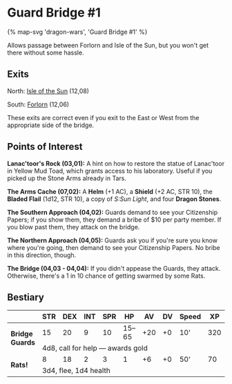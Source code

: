 # Guard Bridge #1

{% map-svg 'dragon-wars', 'Guard Bridge #1' %}

Allows passage between Forlorn and Isle of the Sun, but you won't get there without some hassle.

## Exits

North: [Isle of the Sun](/dragon-wars/maps/dilmun) (12,08)

South: [Forlorn](/dragon-wars/maps/dilmun) (12,06)

These exits are correct even if you exit to the East or West from the appropriate side of the bridge.

## Points of Interest

**Lanac'toor's Rock (03,01):** A hint on how to restore the statue of Lanac'toor in Yellow Mud Toad, which grants access to his laboratory. Useful if you picked up the Stone Arms already in Tars.

**The Arms Cache (07,02):** A **Helm** (+1 AC), a **Shield** (+2 AC, STR 10), the **Bladed Flail** (1d12, STR 10), a copy of *S:Sun Light*, and four **Dragon Stones**.

**The Southern Approach (04,02):** Guards demand to see your Citizenship Papers; if you show them, they demand a bribe of $10 per party member. If you blow past them, they attack on the bridge.

**The Northern Approach (04,05):** Guards ask you if you're sure you know where you're going, then demand to see your Citizenship Papers. No bribe in this direction, though.

**The Bridge (04,03 - 04,04):** If you didn't appease the Guards, they attack. Otherwise, there's a 1 in 10 chance of getting swarmed by some Rats.

## Bestiary

<table>
  <thead>
    <tr>
      <th></th>
      <th>STR</th>
      <th>DEX</th>
      <th>INT</th>
      <th>SPR</th>
      <th>HP</th>
      <th>AV</th>
      <th>DV</th>
      <th>Speed</th>
      <th>XP</th>
    </tr>
  </thead>
  <tbody>
    <tr>
      <td rowspan=2><b>Bridge Guards</b></td>
      <td class="c">15</td>
      <td class="c">20</td>
      <td class="c">9</td>
      <td class="c">10</td>
      <td class="c">15&ndash;65</td>
      <td class="c">+20</td>
      <td class="c">+0</td>
      <td class="c">10'</td>
      <td class="c">320</td>
    </tr><tr>
      <td colspan=9>4d8, call for help — awards gold</td>
    </tr><tr>
      <td rowspan=2><b>Rats!</b></td>
      <td class="c">8</td>
      <td class="c">18</td>
      <td class="c">2</td>
      <td class="c">3</td>
      <td class="c">1</td>
      <td class="c">+6</td>
      <td class="c">+0</td>
      <td class="c">50'</td>
      <td class="c">70</td>
    </tr><tr>
      <td colspan=9>3d4, flee, 1d4 health</td>
    </tr>
  </tbody>
</table>
